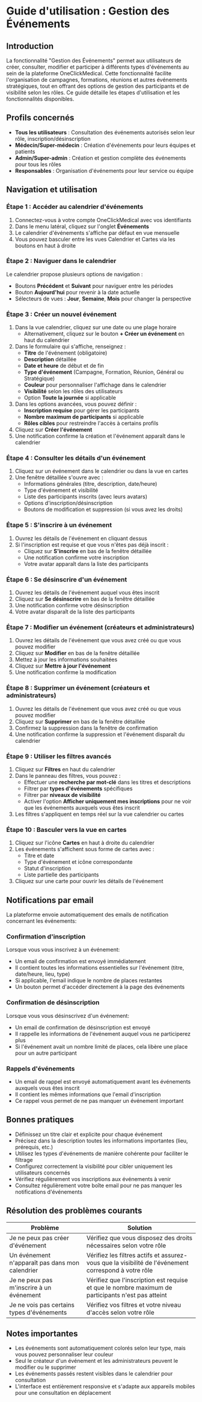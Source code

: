 # Guide d'utilisation : Gestion des Événements

## Introduction

La fonctionnalité "Gestion des Événements" permet aux utilisateurs de créer, consulter, modifier et participer à différents types d'événements au sein de la plateforme OneClickMedical. Cette fonctionnalité facilite l'organisation de campagnes, formations, réunions et autres événements stratégiques, tout en offrant des options de gestion des participants et de visibilité selon les rôles. Ce guide détaille les étapes d'utilisation et les fonctionnalités disponibles.

## Profils concernés

- **Tous les utilisateurs** : Consultation des événements autorisés selon leur rôle, inscription/désinscription
- **Médecin/Super-médecin** : Création d'événements pour leurs équipes et patients
- **Admin/Super-admin** : Création et gestion complète des événements pour tous les rôles
- **Responsables** : Organisation d'événements pour leur service ou équipe

## Navigation et utilisation

### Étape 1 : Accéder au calendrier d'événements

1. Connectez-vous à votre compte OneClickMedical avec vos identifiants
2. Dans le menu latéral, cliquez sur l'onglet **Événements**
3. Le calendrier d'événements s'affiche par défaut en vue mensuelle
4. Vous pouvez basculer entre les vues Calendrier et Cartes via les boutons en haut à droite

### Étape 2 : Naviguer dans le calendrier

Le calendrier propose plusieurs options de navigation :
- Boutons **Précédent** et **Suivant** pour naviguer entre les périodes
- Bouton **Aujourd'hui** pour revenir à la date actuelle
- Sélecteurs de vues : **Jour**, **Semaine**, **Mois** pour changer la perspective

### Étape 3 : Créer un nouvel événement

1. Dans la vue calendrier, cliquez sur une date ou une plage horaire
   - Alternativement, cliquez sur le bouton **+ Créer un événement** en haut du calendrier
2. Dans le formulaire qui s'affiche, renseignez :
   - **Titre** de l'événement (obligatoire)
   - **Description** détaillée
   - **Date et heure** de début et de fin
   - **Type d'événement** (Campagne, Formation, Réunion, Général ou Stratégique)
   - **Couleur** pour personnaliser l'affichage dans le calendrier
   - **Visibilité** selon les rôles des utilisateurs
   - Option **Toute la journée** si applicable
3. Dans les options avancées, vous pouvez définir :
   - **Inscription requise** pour gérer les participants
   - **Nombre maximum de participants** si applicable
   - **Rôles cibles** pour restreindre l'accès à certains profils
4. Cliquez sur **Créer l'événement**
5. Une notification confirme la création et l'événement apparaît dans le calendrier

### Étape 4 : Consulter les détails d'un événement

1. Cliquez sur un événement dans le calendrier ou dans la vue en cartes
2. Une fenêtre détaillée s'ouvre avec :
   - Informations générales (titre, description, date/heure)
   - Type d'événement et visibilité
   - Liste des participants inscrits (avec leurs avatars)
   - Options d'inscription/désinscription
   - Boutons de modification et suppression (si vous avez les droits)

### Étape 5 : S'inscrire à un événement

1. Ouvrez les détails de l'événement en cliquant dessus
2. Si l'inscription est requise et que vous n'êtes pas déjà inscrit :
   - Cliquez sur **S'inscrire** en bas de la fenêtre détaillée
   - Une notification confirme votre inscription
   - Votre avatar apparaît dans la liste des participants

### Étape 6 : Se désinscrire d'un événement

1. Ouvrez les détails de l'événement auquel vous êtes inscrit
2. Cliquez sur **Se désinscrire** en bas de la fenêtre détaillée
3. Une notification confirme votre désinscription
4. Votre avatar disparaît de la liste des participants

### Étape 7 : Modifier un événement (créateurs et administrateurs)

1. Ouvrez les détails de l'événement que vous avez créé ou que vous pouvez modifier
2. Cliquez sur **Modifier** en bas de la fenêtre détaillée
3. Mettez à jour les informations souhaitées
4. Cliquez sur **Mettre à jour l'événement**
5. Une notification confirme la modification

### Étape 8 : Supprimer un événement (créateurs et administrateurs)

1. Ouvrez les détails de l'événement que vous avez créé ou que vous pouvez modifier
2. Cliquez sur **Supprimer** en bas de la fenêtre détaillée
3. Confirmez la suppression dans la fenêtre de confirmation
4. Une notification confirme la suppression et l'événement disparaît du calendrier

### Étape 9 : Utiliser les filtres avancés

1. Cliquez sur **Filtres** en haut du calendrier
2. Dans le panneau des filtres, vous pouvez :
   - Effectuer une **recherche par mot-clé** dans les titres et descriptions
   - Filtrer par **types d'événements** spécifiques
   - Filtrer par **niveaux de visibilité**
   - Activer l'option **Afficher uniquement mes inscriptions** pour ne voir que les événements auxquels vous êtes inscrit
3. Les filtres s'appliquent en temps réel sur la vue calendrier ou cartes

### Étape 10 : Basculer vers la vue en cartes

1. Cliquez sur l'icône **Cartes** en haut à droite du calendrier
2. Les événements s'affichent sous forme de cartes avec :
   - Titre et date
   - Type d'événement et icône correspondante
   - Statut d'inscription
   - Liste partielle des participants
3. Cliquez sur une carte pour ouvrir les détails de l'événement

## Notifications par email

La plateforme envoie automatiquement des emails de notification concernant les événements:

### Confirmation d'inscription

Lorsque vous vous inscrivez à un événement:
- Un email de confirmation est envoyé immédiatement
- Il contient toutes les informations essentielles sur l'événement (titre, date/heure, lieu, type)
- Si applicable, l'email indique le nombre de places restantes
- Un bouton permet d'accéder directement à la page des événements

### Confirmation de désinscription

Lorsque vous vous désinscrivez d'un événement:
- Un email de confirmation de désinscription est envoyé
- Il rappelle les informations de l'événement auquel vous ne participerez plus
- Si l'événement avait un nombre limité de places, cela libère une place pour un autre participant

### Rappels d'événements

- Un email de rappel est envoyé automatiquement avant les événements auxquels vous êtes inscrit
- Il contient les mêmes informations que l'email d'inscription
- Ce rappel vous permet de ne pas manquer un événement important

## Bonnes pratiques

- Définissez un titre clair et explicite pour chaque événement
- Précisez dans la description toutes les informations importantes (lieu, prérequis, etc.)
- Utilisez les types d'événements de manière cohérente pour faciliter le filtrage
- Configurez correctement la visibilité pour cibler uniquement les utilisateurs concernés
- Vérifiez régulièrement vos inscriptions aux événements à venir
- Consultez régulièrement votre boîte email pour ne pas manquer les notifications d'événements

## Résolution des problèmes courants

| Problème | Solution |
|---------|----------|
| Je ne peux pas créer d'événement | Vérifiez que vous disposez des droits nécessaires selon votre rôle |
| Un événement n'apparaît pas dans mon calendrier | Vérifiez les filtres actifs et assurez-vous que la visibilité de l'événement correspond à votre rôle |
| Je ne peux pas m'inscrire à un événement | Vérifiez que l'inscription est requise et que le nombre maximum de participants n'est pas atteint |
| Je ne vois pas certains types d'événements | Vérifiez vos filtres et votre niveau d'accès selon votre rôle |

## Notes importantes

- Les événements sont automatiquement colorés selon leur type, mais vous pouvez personnaliser leur couleur
- Seul le créateur d'un événement et les administrateurs peuvent le modifier ou le supprimer
- Les événements passés restent visibles dans le calendrier pour consultation
- L'interface est entièrement responsive et s'adapte aux appareils mobiles pour une consultation en déplacement


